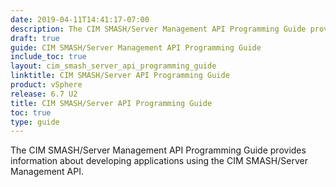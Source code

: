 ```yaml
---
date: 2019-04-11T14:41:17-07:00
description: The CIM SMASH/Server Management API Programming Guide provides information about developing applications using the CIM SMASH/Server Management API.
draft: true
guide: CIM SMASH/Server Management API Programming Guide
include_toc: true
layout: cim_smash_server_api_programming_guide
linktitle: CIM SMASH/Server API Programming Guide
product: vSphere
release: 6.7 U2
title: CIM SMASH/Server API Programming Guide
toc: true
type: guide
---
```

The CIM SMASH/Server Management API Programming Guide provides information about developing applications using the CIM SMASH/Server Management API.
